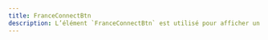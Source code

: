 ```yaml
---
title: FranceConnectBtn
description: L’élément `FranceConnectBtn` est utilisé pour afficher un bouton de connexion à FranceConnect.
---
```


<doc-tabs>

<doc-tab-item label="Utilisation">
<doc-usage name="france-connect-btn"></doc-usage>
</doc-tab-item>

<doc-tab-item label="API">
<doc-api name="france-connect-btn"></doc-api>
</doc-tab-item>

</doc-tabs>
